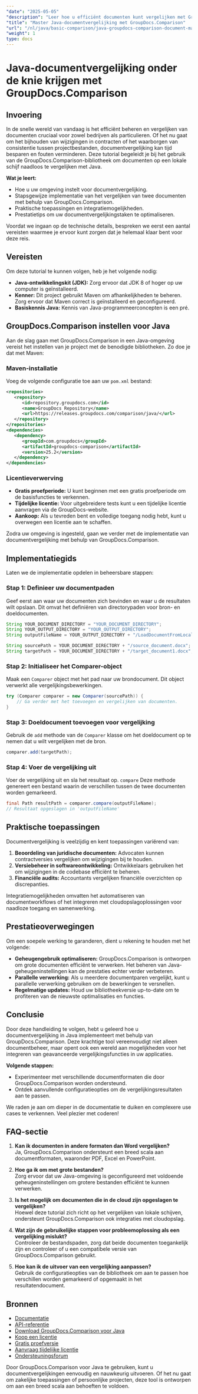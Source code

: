 ```yaml
---
"date": "2025-05-05"
"description": "Leer hoe u efficiënt documenten kunt vergelijken met GroupDocs.Comparison in Java. Deze handleiding behandelt de installatie, implementatie en prestatie-optimalisatie."
"title": "Master Java-documentvergelijking met GroupDocs.Comparison"
"url": "/nl/java/basic-comparison/java-groupdocs-comparison-document-management-guide/"
"weight": 1
type: docs
---
```

# Java-documentvergelijking onder de knie krijgen met GroupDocs.Comparison

## Invoering

In de snelle wereld van vandaag is het efficiënt beheren en vergelijken van documenten cruciaal voor zowel bedrijven als particulieren. Of het nu gaat om het bijhouden van wijzigingen in contracten of het waarborgen van consistentie tussen projectbestanden, documentvergelijking kan tijd besparen en fouten verminderen. Deze tutorial begeleidt je bij het gebruik van de GroupDocs.Comparison-bibliotheek om documenten op een lokale schijf naadloos te vergelijken met Java.

**Wat je leert:**
- Hoe u uw omgeving instelt voor documentvergelijking.
- Stapsgewijze implementatie van het vergelijken van twee documenten met behulp van GroupDocs.Comparison.
- Praktische toepassingen en integratiemogelijkheden.
- Prestatietips om uw documentvergelijkingstaken te optimaliseren.

Voordat we ingaan op de technische details, bespreken we eerst een aantal vereisten waarmee je ervoor kunt zorgen dat je helemaal klaar bent voor deze reis.

## Vereisten

Om deze tutorial te kunnen volgen, heb je het volgende nodig:

- **Java-ontwikkelingskit (JDK):** Zorg ervoor dat JDK 8 of hoger op uw computer is geïnstalleerd.
- **Kenner:** Dit project gebruikt Maven om afhankelijkheden te beheren. Zorg ervoor dat Maven correct is geïnstalleerd en geconfigureerd.
- **Basiskennis Java:** Kennis van Java-programmeerconcepten is een pré.

## GroupDocs.Comparison instellen voor Java

Aan de slag gaan met GroupDocs.Comparison in een Java-omgeving vereist het instellen van je project met de benodigde bibliotheken. Zo doe je dat met Maven:

### Maven-installatie

Voeg de volgende configuratie toe aan uw `pom.xml` bestand:

```xml
<repositories>
   <repository>
      <id>repository.groupdocs.com</id>
      <name>GroupDocs Repository</name>
      <url>https://releases.groupdocs.com/comparison/java/</url>
   </repository>
</repositories>
<dependencies>
   <dependency>
      <groupId>com.groupdocs</groupId>
      <artifactId>groupdocs-comparison</artifactId>
      <version>25.2</version>
   </dependency>
</dependencies>
```

### Licentieverwerving

- **Gratis proefperiode:** U kunt beginnen met een gratis proefperiode om de basisfuncties te verkennen.
- **Tijdelijke licentie:** Voor uitgebreidere tests kunt u een tijdelijke licentie aanvragen via de GroupDocs-website.
- **Aankoop:** Als u tevreden bent en volledige toegang nodig hebt, kunt u overwegen een licentie aan te schaffen.

Zodra uw omgeving is ingesteld, gaan we verder met de implementatie van documentvergelijking met behulp van GroupDocs.Comparison.

## Implementatiegids

Laten we de implementatie opdelen in beheersbare stappen:

### Stap 1: Definieer uw documentpaden

Geef eerst aan waar uw documenten zich bevinden en waar u de resultaten wilt opslaan. Dit omvat het definiëren van directorypaden voor bron- en doeldocumenten.

```java
String YOUR_DOCUMENT_DIRECTORY = "YOUR_DOCUMENT_DIRECTORY";
String YOUR_OUTPUT_DIRECTORY = "YOUR_OUTPUT_DIRECTORY";
String outputFileName = YOUR_OUTPUT_DIRECTORY + "/LoadDocumentFromLocalDisc_result.docx";

String sourcePath = YOUR_DOCUMENT_DIRECTORY + "/source_document.docx";
String targetPath = YOUR_DOCUMENT_DIRECTORY + "/target_document1.docx";
```

### Stap 2: Initialiseer het Comparer-object

Maak een `Comparer` object met het pad naar uw brondocument. Dit object verwerkt alle vergelijkingsbewerkingen.

```java
try (Comparer comparer = new Comparer(sourcePath)) {
    // Ga verder met het toevoegen en vergelijken van documenten.
}
```

### Stap 3: Doeldocument toevoegen voor vergelijking

Gebruik de `add` methode van de `Comparer` klasse om het doeldocument op te nemen dat u wilt vergelijken met de bron.

```java
comparer.add(targetPath);
```

### Stap 4: Voer de vergelijking uit

Voer de vergelijking uit en sla het resultaat op. `compare` Deze methode genereert een bestand waarin de verschillen tussen de twee documenten worden gemarkeerd.

```java
final Path resultPath = comparer.compare(outputFileName);
// Resultaat opgeslagen in 'outputFileName'
```

## Praktische toepassingen

Documentvergelijking is veelzijdig en kent toepassingen variërend van:

1. **Beoordeling van juridische documenten:** Advocaten kunnen contractversies vergelijken om wijzigingen bij te houden.
2. **Versiebeheer in softwareontwikkeling:** Ontwikkelaars gebruiken het om wijzigingen in de codebase efficiënt te beheren.
3. **Financiële audits:** Accountants vergelijken financiële overzichten op discrepanties.

Integratiemogelijkheden omvatten het automatiseren van documentworkflows of het integreren met cloudopslagoplossingen voor naadloze toegang en samenwerking.

## Prestatieoverwegingen

Om een soepele werking te garanderen, dient u rekening te houden met het volgende:

- **Geheugengebruik optimaliseren:** GroupDocs.Comparison is ontworpen om grote documenten efficiënt te verwerken. Het beheren van Java-geheugeninstellingen kan de prestaties echter verder verbeteren.
- **Parallelle verwerking:** Als u meerdere documentparen vergelijkt, kunt u parallelle verwerking gebruiken om de bewerkingen te versnellen.
- **Regelmatige updates:** Houd uw bibliotheekversie up-to-date om te profiteren van de nieuwste optimalisaties en functies.

## Conclusie

Door deze handleiding te volgen, hebt u geleerd hoe u documentvergelijking in Java implementeert met behulp van GroupDocs.Comparison. Deze krachtige tool vereenvoudigt niet alleen documentbeheer, maar opent ook een wereld aan mogelijkheden voor het integreren van geavanceerde vergelijkingsfuncties in uw applicaties.

**Volgende stappen:**
- Experimenteer met verschillende documentformaten die door GroupDocs.Comparison worden ondersteund.
- Ontdek aanvullende configuratieopties om de vergelijkingsresultaten aan te passen.

We raden je aan om dieper in de documentatie te duiken en complexere use cases te verkennen. Veel plezier met coderen!

## FAQ-sectie

1. **Kan ik documenten in andere formaten dan Word vergelijken?**  
   Ja, GroupDocs.Comparison ondersteunt een breed scala aan documentformaten, waaronder PDF, Excel en PowerPoint.

2. **Hoe ga ik om met grote bestanden?**  
   Zorg ervoor dat uw Java-omgeving is geconfigureerd met voldoende geheugeninstellingen om grotere bestanden efficiënt te kunnen verwerken.

3. **Is het mogelijk om documenten die in de cloud zijn opgeslagen te vergelijken?**  
   Hoewel deze tutorial zich richt op het vergelijken van lokale schijven, ondersteunt GroupDocs.Comparison ook integraties met cloudopslag.

4. **Wat zijn de gebruikelijke stappen voor probleemoplossing als een vergelijking mislukt?**  
   Controleer de bestandspaden, zorg dat beide documenten toegankelijk zijn en controleer of u een compatibele versie van GroupDocs.Comparison gebruikt.

5. **Hoe kan ik de uitvoer van een vergelijking aanpassen?**  
   Gebruik de configuratieopties van de bibliotheek om aan te passen hoe verschillen worden gemarkeerd of opgemaakt in het resultatendocument.

## Bronnen

- [Documentatie](https://docs.groupdocs.com/comparison/java/)
- [API-referentie](https://reference.groupdocs.com/comparison/java/)
- [Download GroupDocs.Comparison voor Java](https://releases.groupdocs.com/comparison/java/)
- [Koop een licentie](https://purchase.groupdocs.com/buy)
- [Gratis proefversie](https://releases.groupdocs.com/comparison/java/)
- [Aanvraag tijdelijke licentie](https://purchase.groupdocs.com/temporary-license/)
- [Ondersteuningsforum](https://forum.groupdocs.com/c/comparison)

Door GroupDocs.Comparison voor Java te gebruiken, kunt u documentvergelijkingen eenvoudig en nauwkeurig uitvoeren. Of het nu gaat om zakelijke toepassingen of persoonlijke projecten, deze tool is ontworpen om aan een breed scala aan behoeften te voldoen.